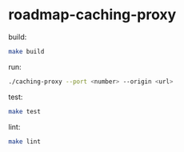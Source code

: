 # roadmap-caching-proxy

build:

```sh
make build
```

run:

```sh
./caching-proxy --port <number> --origin <url>
```

test:

```sh
make test
```

lint:

```sh
make lint
```
